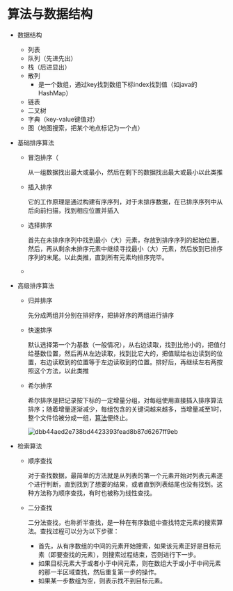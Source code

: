 # 算法与数据结构

* 数据结构

  * 列表
  * 队列（先进先出）
  * 栈（后进显出）
  * 散列
    * 是一个数组，通过key找到数组下标index找到值（如java的HashMap）
  * 链表
  * 二叉树
  * 字典（key-value键值对）
  * 图（地图搜索，把某个地点标记为一个点）

* 基础排序算法

  * 冒泡排序（

    从一组数据找出最大或最小，然后在剩下的数据找出最大或最小以此类推

  * 插入排序

    它的工作原理是通过构建有序序列，对于未排序数据，在已排序序列中从后向前扫描，找到相应位置并插入

  * 选择排序

    首先在未排序序列中找到最小（大）元素，存放到排序序列的起始位置，然后，再从剩余未排序元素中继续寻找最小（大）元素，然后放到已排序序列的末尾。以此类推，直到所有元素均排序完毕。

  * 

* 高级排序算法

  - 归并排序

    先分成两组并分别在排好序，把排好序的两组进行排序

  - 快速排序

    默认选择第一个为基数（一般情况），从右边读取，找到比他小的，把值付给基数位置，然后再从左边读取，找到比它大的，把值赋给右边读到的位置，右边读取到的位置等于左边读取到的位置。排好后，再继续左右两按照这个方法，以此类推

  - 希尔排序

    希尔排序是把记录按下标的一定增量分组，对每组使用直接插入排序算法排序；随着增量逐渐减少，每组包含的关键词越来越多，当增量减至1时，整个文件恰被分成一组，[算法](https://baike.baidu.com/item/算法/209025)便终止。

    ![dbb44aed2e738bd4423393fead8b87d6267ff9eb](C:\Users\game-netease\Desktop\dbb44aed2e738bd4423393fead8b87d6267ff9eb.jpg)

* 检索算法

  * 顺序查找

    对于查找数据，最简单的方法就是从列表的第一个元素开始对列表元素逐个进行判断，直到找到了想要的结果，或者直到列表结尾也没有找到。这种方法称为顺序查找，有时也被称为线性查找。

  * 二分查找

    二分法查找，也称折半查找，是一种在有序数组中查找特定元素的搜索算法。查找过程可以分为以下步骤：

    - 首先，从有序数组的中间的元素开始搜索，如果该元素正好是目标元素（即要查找的元素），则搜索过程结束，否则进行下一步。
    - 如果目标元素大于或者小于中间元素，则在数组大于或小于中间元素的那一半区域查找，然后重复第一步的操作。
    - 如果某一步数组为空，则表示找不到目标元素。